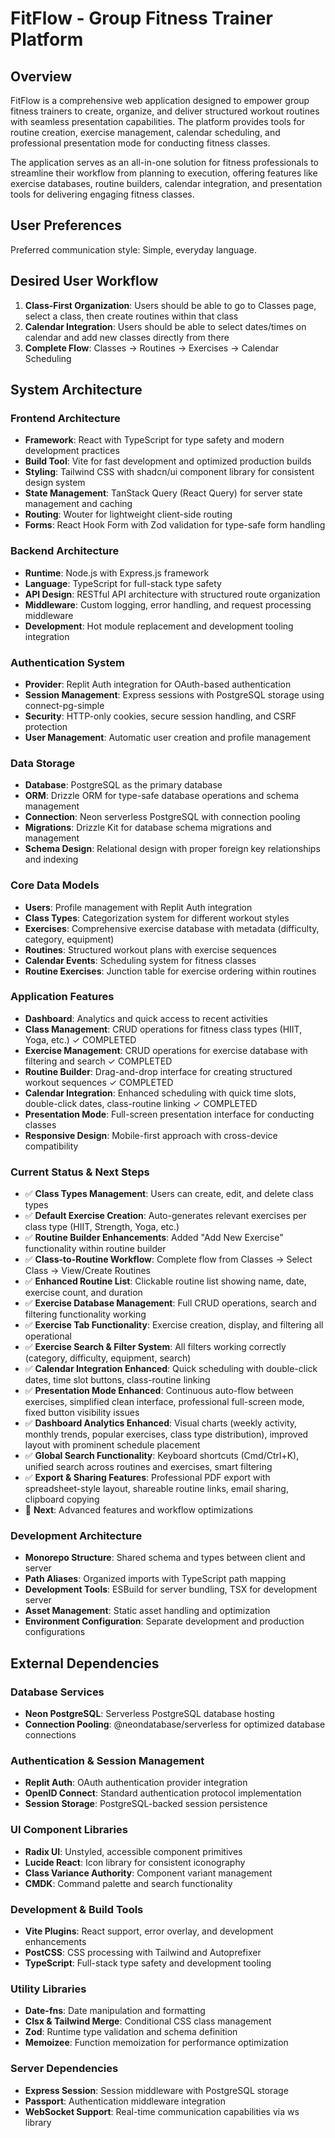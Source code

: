 # FitFlow - Group Fitness Trainer Platform

## Overview

FitFlow is a comprehensive web application designed to empower group fitness trainers to create, organize, and deliver structured workout routines with seamless presentation capabilities. The platform provides tools for routine creation, exercise management, calendar scheduling, and professional presentation mode for conducting fitness classes.

The application serves as an all-in-one solution for fitness professionals to streamline their workflow from planning to execution, offering features like exercise databases, routine builders, calendar integration, and presentation tools for delivering engaging fitness classes.

## User Preferences

Preferred communication style: Simple, everyday language.

## Desired User Workflow
1. **Class-First Organization**: Users should be able to go to Classes page, select a class, then create routines within that class
2. **Calendar Integration**: Users should be able to select dates/times on calendar and add new classes directly from there
3. **Complete Flow**: Classes → Routines → Exercises → Calendar Scheduling

## System Architecture

### Frontend Architecture
- **Framework**: React with TypeScript for type safety and modern development practices
- **Build Tool**: Vite for fast development and optimized production builds
- **Styling**: Tailwind CSS with shadcn/ui component library for consistent design system
- **State Management**: TanStack Query (React Query) for server state management and caching
- **Routing**: Wouter for lightweight client-side routing
- **Forms**: React Hook Form with Zod validation for type-safe form handling

### Backend Architecture
- **Runtime**: Node.js with Express.js framework
- **Language**: TypeScript for full-stack type safety
- **API Design**: RESTful API architecture with structured route organization
- **Middleware**: Custom logging, error handling, and request processing middleware
- **Development**: Hot module replacement and development tooling integration

### Authentication System
- **Provider**: Replit Auth integration for OAuth-based authentication
- **Session Management**: Express sessions with PostgreSQL storage using connect-pg-simple
- **Security**: HTTP-only cookies, secure session handling, and CSRF protection
- **User Management**: Automatic user creation and profile management

### Data Storage
- **Database**: PostgreSQL as the primary database
- **ORM**: Drizzle ORM for type-safe database operations and schema management
- **Connection**: Neon serverless PostgreSQL with connection pooling
- **Migrations**: Drizzle Kit for database schema migrations and management
- **Schema Design**: Relational design with proper foreign key relationships and indexing

### Core Data Models
- **Users**: Profile management with Replit Auth integration
- **Class Types**: Categorization system for different workout styles
- **Exercises**: Comprehensive exercise database with metadata (difficulty, category, equipment)
- **Routines**: Structured workout plans with exercise sequences
- **Calendar Events**: Scheduling system for fitness classes
- **Routine Exercises**: Junction table for exercise ordering within routines

### Application Features
- **Dashboard**: Analytics and quick access to recent activities
- **Class Management**: CRUD operations for fitness class types (HIIT, Yoga, etc.) ✓ COMPLETED
- **Exercise Management**: CRUD operations for exercise database with filtering and search ✓ COMPLETED
- **Routine Builder**: Drag-and-drop interface for creating structured workout sequences ✓ COMPLETED
- **Calendar Integration**: Enhanced scheduling with quick time slots, double-click dates, class-routine linking ✓ COMPLETED
- **Presentation Mode**: Full-screen presentation interface for conducting classes
- **Responsive Design**: Mobile-first approach with cross-device compatibility

### Current Status & Next Steps
- ✅ **Class Types Management**: Users can create, edit, and delete class types
- ✅ **Default Exercise Creation**: Auto-generates relevant exercises per class type (HIIT, Strength, Yoga, etc.)
- ✅ **Routine Builder Enhancements**: Added "Add New Exercise" functionality within routine builder
- ✅ **Class-to-Routine Workflow**: Complete flow from Classes → Select Class → View/Create Routines
- ✅ **Enhanced Routine List**: Clickable routine list showing name, date, exercise count, and duration
- ✅ **Exercise Database Management**: Full CRUD operations, search and filtering functionality working
- ✅ **Exercise Tab Functionality**: Exercise creation, display, and filtering all operational
- ✅ **Exercise Search & Filter System**: All filters working correctly (category, difficulty, equipment, search)
- ✅ **Calendar Integration Enhanced**: Quick scheduling with double-click dates, time slot buttons, class-routine linking
- ✅ **Presentation Mode Enhanced**: Continuous auto-flow between exercises, simplified clean interface, professional full-screen mode, fixed button visibility issues
- ✅ **Dashboard Analytics Enhanced**: Visual charts (weekly activity, monthly trends, popular exercises, class type distribution), improved layout with prominent schedule placement
- ✅ **Global Search Functionality**: Keyboard shortcuts (Cmd/Ctrl+K), unified search across routines and exercises, smart filtering
- ✅ **Export & Sharing Features**: Professional PDF export with spreadsheet-style layout, shareable routine links, email sharing, clipboard copying
- 🔄 **Next**: Advanced features and workflow optimizations

### Development Architecture
- **Monorepo Structure**: Shared schema and types between client and server
- **Path Aliases**: Organized imports with TypeScript path mapping
- **Development Tools**: ESBuild for server bundling, TSX for development server
- **Asset Management**: Static asset handling and optimization
- **Environment Configuration**: Separate development and production configurations

## External Dependencies

### Database Services
- **Neon PostgreSQL**: Serverless PostgreSQL database hosting
- **Connection Pooling**: @neondatabase/serverless for optimized database connections

### Authentication & Session Management
- **Replit Auth**: OAuth authentication provider integration
- **OpenID Connect**: Standard authentication protocol implementation
- **Session Storage**: PostgreSQL-backed session persistence

### UI Component Libraries
- **Radix UI**: Unstyled, accessible component primitives
- **Lucide React**: Icon library for consistent iconography
- **Class Variance Authority**: Component variant management
- **CMDK**: Command palette and search functionality

### Development & Build Tools
- **Vite Plugins**: React support, error overlay, and development enhancements
- **PostCSS**: CSS processing with Tailwind and Autoprefixer
- **TypeScript**: Full-stack type safety and development tooling

### Utility Libraries
- **Date-fns**: Date manipulation and formatting
- **Clsx & Tailwind Merge**: Conditional CSS class management
- **Zod**: Runtime type validation and schema definition
- **Memoizee**: Function memoization for performance optimization

### Server Dependencies
- **Express Session**: Session middleware with PostgreSQL storage
- **Passport**: Authentication middleware integration
- **WebSocket Support**: Real-time communication capabilities via ws library